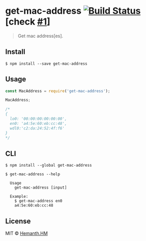 # get-mac-address [![Build Status](https://travis-ci.org/hemanth/get-mac-address.svg?branch=master)](https://travis-ci.org/hemanth/get-mac-address) [check [#1](https://github.com/hemanth/get-mac-address/issues/1)]

> Get mac address[es].


## Install

```
$ npm install --save get-mac-address
```


## Usage

```js
const MacAddress = require('get-mac-address');

MacAddress;

/*
{ 
  lo0: '00:00:00:00:00:00',
  en0: 'a4:5e:60:eb:cc:48',
  wdl0:'c2:da:24:52:4f:f6' 
}
*/
```

## CLI

```
$ npm install --global get-mac-address
```

```
$ get-mac-address --help

  Usage
    get-mac-address [input]

  Example:
    $ get-mac-address en0
    a4:5e:60:eb:cc:48
```


## License

MIT © [Hemanth.HM](https://h3manth.com)

